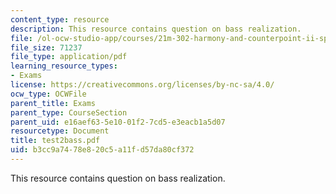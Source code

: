 ```yaml
---
content_type: resource
description: This resource contains question on bass realization.
file: /ol-ocw-studio-app/courses/21m-302-harmony-and-counterpoint-ii-spring-2005/b3cc9a7478e820c5a11fd57da80cf372_test2bass.pdf
file_size: 71237
file_type: application/pdf
learning_resource_types:
- Exams
license: https://creativecommons.org/licenses/by-nc-sa/4.0/
ocw_type: OCWFile
parent_title: Exams
parent_type: CourseSection
parent_uid: e16aef63-5e10-01f2-7cd5-e3eacb1a5d07
resourcetype: Document
title: test2bass.pdf
uid: b3cc9a74-78e8-20c5-a11f-d57da80cf372
---
```

This resource contains question on bass realization.